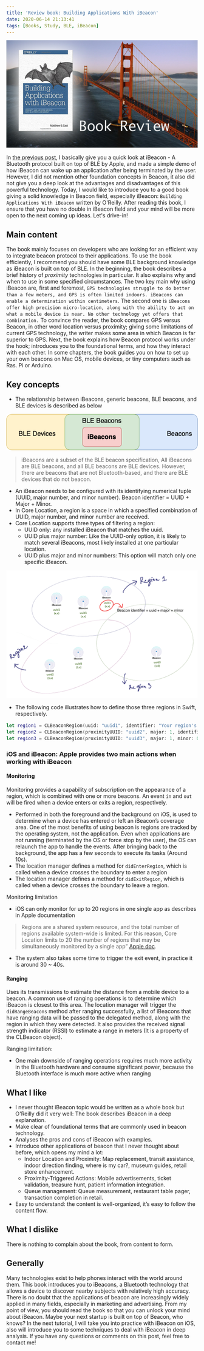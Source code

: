 ```yaml
---
title: 'Review book: Building Applications With iBeacon'
date: 2020-06-14 21:13:41
tags: [Books, Study, BLE, iBeacon]
---
```

![](/Post-Resources/ibeacons/ibeacon-cover.png "SwiftApprentice")

In [the previous post](/2018/08/18/Best-practice-iBeacon/), I basically give you a quick look at iBeacon - A Bluetooth protocol built on top of BLE by Apple, and made a simple demo of how iBeacon can wake up an application after being terminated by the user. However, I did not mention other foundation concepts in Beacon, it also did not give you a deep look at the advantages and disadvantages of this powerful technology.
Today, I would like to introduce you to a good book giving a solid knowledge in Beacon field, especially iBeacon: `Building Applications With iBeacon` written by O'Reilly.
After reading this book, I ensure that you have no double in iBeacon field and your mind will be more open to the next coming up ideas.
Let's drive-in!
<!-- more --> 

## Main content
The book mainly focuses on developers who are looking for an efficient way to integrate beacon protocol to their applications. To use the book efficiently, I recommend you should have some BLE background knowledge as iBeacon is built on top of BLE.
In the beginning, the book describes a brief history of *proximity* technologies in particular. It also explains why and when to use in some specified circumstances.
The two key main why using iBeacon are, first and foremost, `GPS technologies struggle to do better than a few meters, and GPS is often limited indoors. iBeacons can enable a determination within centimeters`. The second one is `iBeacons offer high precision micro-location, along with the ability to act on what a mobile device is near. No other technology yet offers that combination.`
To convince the reader, the book compares GPS versus Beacon, in other word location versus proximity; giving some limitations of current GPS technology, the writer makes some area in which Beacon is far superior to GPS.
Next, the book explains how Beacon protocol works under the hook; introduces you to the foundational terms, and how they interact with each other.
In some chapters, the book guides you on how to set up your own beacons on Mac OS, mobile devices, or tiny computers such as Ras. Pi or Arduino.

## Key concepts
- The relationship between iBeacons, generic beacons, BLE beacons, and BLE devices is described as below

<div style="text-align:center">

![](/Post-Resources/ibeacons/Beacon-RelationShip.png "Beacon Relationship")

</div>

> iBeacons are a subset of the BLE beacon specification, All iBeacons are BLE beacons, and all BLE beacons are BLE devices. However, there are beacons that are not Bluetooth-based, and there are BLE devices that do not beacon.


- An iBeacon needs to be configured with its identifying numerical tuple (UUID, major number, and minor number).
Beacon identifier = UUID + Major + Minor.
- In Core Location, a region is a space in which a specified combination of UUID, major number, and minor number are received.
- Core Location supports three types of filtering a region:
    + UUID only: any installed iBeacon that matches the uuid.
    + UUID plus major number: Like the UUID-only option, it is likely to match several iBeacons, most likely installed at one particular location.
    + UUID plus major and minor numbers: This option will match only one specific iBeacon.

![](/Post-Resources/ibeacons/Regions.png "Beacon Regions")

- The following code illustrates how to define those three regions in Swift, respectively.
```swift
let region1 = CLBeaconRegion(uuid: "uuid1", identifier: "Your region's name 1")
let region2 = CLBeaconRegion(proximityUUID: "uuid2", major: 1, identifier: "Your region's name 2")
let region3 = CLBeaconRegion(proximityUUID: "uuid3", major: 1, minor: 0, identifier: "Your region's name 3")
```

### iOS and iBeacon: Apple provides two main actions when working with iBeacon
#### **Monitoring**
Monitoring provides a capability of subscription on the appearance of a region, which is combined with one or more beacons.
An event `in` and `out` will be fired when a device enters or exits a region, respectively.

- Performed in both the foreground and the background on iOS, is used to determine when a device has entered or left an iBeacon’s coverage area. One of the most benefits of using beacon is regions are tracked by the operating system, not the application. Even when applications are not running (terminated by the OS or force stop by the user), the OS can relaunch the app to handle the events. After bringing back to the background, the app has a few seconds to execute its tasks (Around 10s).
- The location manager defines a method for `didEnterRegion`, which is called when a device crosses the boundary to enter a region
- The location manager defines a method for `didExitRegion`, which is called when a device crosses the boundary to leave a region.

Monitoring limitation
- iOS can only monitor for up to 20 regions in one single app as describes in Apple documentation
> Regions are a shared system resource, and the total number of regions available system-wide is limited. For this reason, Core Location limits to 20 the number of regions that may be simultaneously monitored by a single app” [Apple doc](https://developer.apple.com/library/archive/documentation/UserExperience/Conceptual/LocationAwarenessPG/RegionMonitoring/RegionMonitoring.html). 
- The system also takes some time to trigger the exit event, in practice it is around 30 ~ 40s.

#### **Ranging**
Uses its transmissions to estimate the distance from a mobile device to a beacon. A common use of ranging operations is to determine which iBeacon is closest to this area.
The location manager will trigger the `didRangeBeacons` method after ranging successfully, a list of iBeacons that have ranging data will be passed to the delegated method, along with the region in which they were detected. It also provides the received signal strength indicator (RSSI) to estimate a range in meters (It is a property of the CLBeacon object).

Ranging limitation: 
- One main downside of ranging operations requires much more activity in the Bluetooth hardware and consume significant power, because the Bluetooth interface is much more active when ranging

## What I like
- I never thought iBeacon topic would be written as a whole book but O'Reilly did it very well: The book describes iBeacon in a deep explanation.
- Make clear of foundational terms that are commonly used in beacon technology.
- Analyses the pros and cons of iBeacon with examples.
- Introduce other applications of beacon that I never thought about before, which opens my mind a lot:
    + Indoor Location and Proximity: Map replacement, transit assistance, indoor direction finding, where is my car?, museum guides, retail store enhancement.
    + Proximity-Triggered Actions: Mobile advertisements, ticket validation, treasure hunt, patient information integration.
    + Queue management: Queue measurement, restaurant table pager, transaction completion in retail.
- Easy to understand: the content is well-organized, it’s easy to follow the content flow.

## What I dislike
There is nothing to complain about the book, from content to form.

## Generally
Many technologies exist to help phones interact with the world around them. This book introduces you to iBeacons, a Bluetooth technology that allows a device to discover nearby subjects with relatively high accuracy. There is no doubt that the applications of beacon are increasingly widely applied in many fields, especially in marketing and advertising. 
From my point of view, you should read the book so that you can unlock your mind about iBeacon. Maybe your next startup is built on top of Beacon, who knows?
In the next tutorial, I will take you into practice with iBeacon on iOS, also will introduce you to some techniques to deal with iBeacon in deep analysis.
If you have any questions or comments on this post, feel free to contact me!